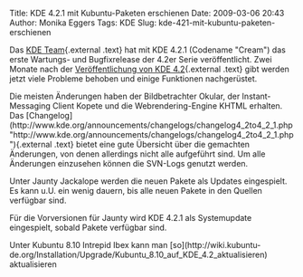 Title: KDE 4.2.1 mit Kubuntu-Paketen erschienen
Date: 2009-03-06 20:43
Author: Monika Eggers
Tags: KDE
Slug: kde-421-mit-kubuntu-paketen-erschienen

Das [KDE Team](http://www.kde.org/ "http://www.kde.org"){.external
.text} hat mit KDE 4.2.1 (Codename "Cream") das erste Wartungs- und
Bugfixrelease der 4.2er Serie veröffentlicht. Zwei Monate nach der
[Veröffentlichung von KDE
4.2](../../../../nachrichten/software/kde/kde-4-2-mit-kubuntu-paketen-veroeffentlicht "http://www.kubuntu-de.org/nachrichten/software/kde/kde-4-2-mit-kubuntu-paketen-veroeffentlicht"){.external
.text} gibt werden jetzt viele Probleme behoben und einige Funktionen
nachgerüstet.

</p>
Die meisten Änderungen haben der Bildbetrachter Okular, der
Instant-Messaging Client Kopete und die Webrendering-Engine KHTML
erhalten. Das
[Changelog](http://www.kde.org/announcements/changelogs/changelog4_2to4_2_1.php "http://www.kde.org/announcements/changelogs/changelog4_2to4_2_1.php"){.external
.text} bietet eine gute Übersicht über die gemachten Änderungen, von
denen allerdings nicht alle aufgeführt sind. Um alle Änderungen
einzusehen können die SVN-Logs genutzt werden.

</p>
<!--break--><!--break-->

Unter Jaunty Jackalope werden die neuen Pakete als Updates eingespielt.
Es kann u.U. ein wenig dauern, bis alle neuen Pakete in den Quellen
verfügbar sind.

</p>
Für die Vorversionen für Jaunty wird KDE 4.2.1 als Systemupdate
eingespielt, sobald Pakete verfügbar sind.

</p>
Unter Kubuntu 8.10 Intrepid Ibex kann man
[so](http://wiki.kubuntu-de.org/Installation/Upgrade/Kubuntu_8.10_auf_KDE_4.2_aktualisieren)
aktualisieren

</p>

